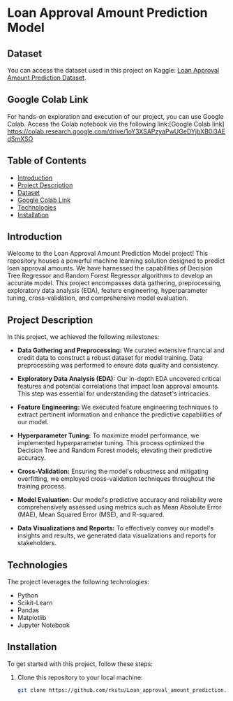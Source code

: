# Loan Approval Amount Prediction Model

## Dataset

You can access the dataset used in this project on Kaggle: [Loan Approval Amount Prediction Dataset](https://www.kaggle.com/datasets/boss0ayush/loan-sanction-amount-prediction-data?select=train.csv).

## Google Colab Link

For hands-on exploration and execution of our project, you can use Google Colab. Access the Colab notebook via the following link:[Google Colab link] https://colab.research.google.com/drive/1oY3XSAPzyaPwUGeDYjbXB0i3AEdSmXSO

## Table of Contents

- [Introduction](#introduction)
- [Project Description](#project-description)
- [Dataset](#dataset)
- [Google Colab Link](#google-colab-link)
- [Technologies](#technologies)
- [Installation](#installation)

## Introduction

Welcome to the Loan Approval Amount Prediction Model project! This repository houses a powerful machine learning solution designed to predict loan approval amounts. We have harnessed the capabilities of Decision Tree Regressor and Random Forest Regressor algorithms to develop an accurate model. This project encompasses data gathering, preprocessing, exploratory data analysis (EDA), feature engineering, hyperparameter tuning, cross-validation, and comprehensive model evaluation.

## Project Description

In this project, we achieved the following milestones:

- **Data Gathering and Preprocessing:** We curated extensive financial and credit data to construct a robust dataset for model training. Data preprocessing was performed to ensure data quality and consistency.

- **Exploratory Data Analysis (EDA):** Our in-depth EDA uncovered critical features and potential correlations that impact loan approval amounts. This step was essential for understanding the dataset's intricacies.

- **Feature Engineering:** We executed feature engineering techniques to extract pertinent information and enhance the predictive capabilities of our model.

- **Hyperparameter Tuning:** To maximize model performance, we implemented hyperparameter tuning. This process optimized the Decision Tree and Random Forest models, elevating their predictive accuracy.

- **Cross-Validation:** Ensuring the model's robustness and mitigating overfitting, we employed cross-validation techniques throughout the training process.

- **Model Evaluation:** Our model's predictive accuracy and reliability were comprehensively assessed using metrics such as Mean Absolute Error (MAE), Mean Squared Error (MSE), and R-squared.

- **Data Visualizations and Reports:** To effectively convey our model's insights and results, we generated data visualizations and reports for stakeholders.


## Technologies

The project leverages the following technologies:

- Python
- Scikit-Learn
- Pandas
- Matplotlib
- Jupyter Notebook

## Installation

To get started with this project, follow these steps:

1. Clone this repository to your local machine:

   ```bash
   git clone https://github.com/rkstu/Loan_approval_amount_prediction.git
